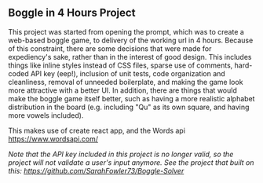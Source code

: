 ## Boggle in 4 Hours Project

This project was started from opening the prompt, which was to create a web-based boggle game, to delivery of the working url in 4 hours. Because of this constraint, there are some decisions that were made for expediency's sake, rather than in the interest of good design. This includes things like inline styles instead of CSS files, sparse use of comments, hard-coded API key (eep!), inclusion of unit tests, code organization and cleanliness, removal of unneeded boilerplate, and making the game look more attractive with a better UI. In addition, there are things that would make the boggle game itself better, such as having a more realistic alphabet distribution in the board (e.g. including "Qu" as its own square, and having more vowels included). 

This makes use of create react app, and the Words api https://www.wordsapi.com/

_Note that the API key included in this project is no longer valid, so the project will not validate a user's input anymore. See the project that built on this: https://github.com/SarahFowler73/Boggle-Solver_

